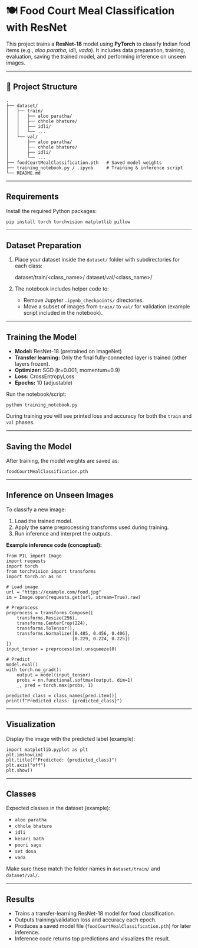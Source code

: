 # 🍽️ Food Court Meal Classification with ResNet

This project trains a **ResNet-18** model using **PyTorch** to classify Indian food items (e.g., *aloo paratha, idli, vada*). It includes data preparation, training, evaluation, saving the trained model, and performing inference on unseen images.

---

## 📂 Project Structure

    .
    ├── dataset/
    │   ├── train/
    │   │   ├── aloo paratha/
    │   │   ├── chhole bhature/
    │   │   ├── idli/
    │   │   └── ...
    │   └── val/
    │       ├── aloo paratha/
    │       ├── chhole bhature/
    │       ├── idli/
    │       └── ...
    ├── foodCourtMealClassification.pth   # Saved model weights
    ├── training_notebook.py / .ipynb     # Training & inference script
    └── README.md

---

## Requirements

Install the required Python packages:

    pip install torch torchvision matplotlib pillow

---

## Dataset Preparation

1. Place your dataset inside the `dataset/` folder with subdirectories for each class:

    dataset/train/<class_name>/
    dataset/val/<class_name>/

2. The notebook includes helper code to:
   - Remove Jupyter `.ipynb_checkpoints/` directories.
   - Move a subset of images from `train/` to `val/` for validation (example script included in the notebook).

---

## Training the Model

- **Model:** ResNet-18 (pretrained on ImageNet)  
- **Transfer learning:** Only the final fully-connected layer is trained (other layers frozen).  
- **Optimizer:** SGD (lr=0.001, momentum=0.9)  
- **Loss:** CrossEntropyLoss  
- **Epochs:** 10 (adjustable)

Run the notebook/script:

    python training_notebook.py

During training you will see printed loss and accuracy for both the `train` and `val` phases.

---

## Saving the Model

After training, the model weights are saved as:

    foodCourtMealClassification.pth

---

## Inference on Unseen Images

To classify a new image:

1. Load the trained model.
2. Apply the same preprocessing transforms used during training.
3. Run inference and interpret the outputs.

**Example inference code (conceptual):**

    from PIL import Image
    import requests
    import torch
    from torchvision import transforms
    import torch.nn as nn

    # Load image
    url = "https://example.com/food.jpg"
    im = Image.open(requests.get(url, stream=True).raw)

    # Preprocess
    preprocess = transforms.Compose([
        transforms.Resize(256),
        transforms.CenterCrop(224),
        transforms.ToTensor(),
        transforms.Normalize([0.485, 0.456, 0.406],
                             [0.229, 0.224, 0.225])
    ])
    input_tensor = preprocess(im).unsqueeze(0)

    # Predict
    model.eval()
    with torch.no_grad():
        output = model(input_tensor)
        probs = nn.functional.softmax(output, dim=1)
        _, pred = torch.max(probs, 1)

    predicted_class = class_names[pred.item()]
    print(f"Predicted class: {predicted_class}")

---

## Visualization

Display the image with the predicted label (example):

    import matplotlib.pyplot as plt
    plt.imshow(im)
    plt.title(f"Predicted: {predicted_class}")
    plt.axis("off")
    plt.show()

---

## Classes

Expected classes in the dataset (example):

- `aloo paratha`
- `chhole bhature`
- `idli`
- `kesari bath`
- `poori sagu`
- `set dosa`
- `vada`

Make sure these match the folder names in `dataset/train/` and `dataset/val/`.

---

## Results

- Trains a transfer-learning ResNet-18 model for food classification.
- Outputs training/validation loss and accuracy each epoch.
- Produces a saved model file (`foodCourtMealClassification.pth`) for later inference.
- Inference code returns top predictions and visualizes the result.
